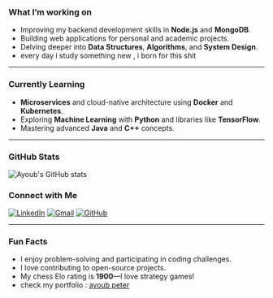 ###  What I’m working on

-  Improving my backend development skills in **Node.js** and **MongoDB**.
-  Building web applications for personal and academic projects.
-  Delving deeper into **Data Structures**, **Algorithms**, and **System Design**.
-  every day i study something new , i born for this shit

---

###  Currently Learning

-  **Microservices** and cloud-native architecture using **Docker** and **Kubernetes**.
-  Exploring **Machine Learning** with **Python** and libraries like **TensorFlow**.
-  Mastering advanced **Java** and **C++** concepts.

---

### GitHub Stats

![Ayoub's GitHub stats](https://github-readme-stats.vercel.app/api?username=AY0UBYOUSFI&show_icons=true&theme=github_dark&hide=stars,issues&custom_title=GitHub%20Stats&hide_border=true&include_all_commits=true&count_private=true)




###  Connect with Me

[![LinkedIn](https://img.shields.io/badge/LinkedIn-0077B5?style=flat-square&logo=linkedin&logoColor=white)]([https://www.linkedin.com/in/yourprofile](https://www.linkedin.com/in/yousfi-ayoub-a88a80300/))
[![Gmail](https://img.shields.io/badge/-Gmail-D14836?style=flat-square&logo=gmail&logoColor=white)](mailto:ayoubyousfi350@gmail.com)
[![GitHub](https://img.shields.io/badge/-GitHub-181717?style=flat-square&logo=github)](https://github.com/AYOUBYOUSFI)

---


###  Fun Facts

-  I enjoy problem-solving and participating in coding challenges.
-  I love contributing to open-source projects.
-  My chess Elo rating is **1900**—I love strategy games!
-  check my portfolio : <a href="https://ay0ubyousfi.github.io/">ayoub peter</a>
